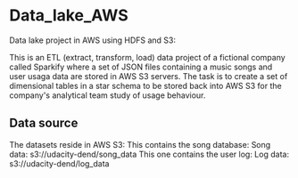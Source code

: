 # Data_lake_AWS

Data lake project in AWS using HDFS and S3:

This is an ETL (extract, transform, load) data project of a fictional company called Sparkify where a set of JSON files containing a music songs and user usaga data are stored in AWS S3 servers. 
The task is to create a set of dimensional tables in a star schema to be stored back into AWS S3 for the company's analytical team study of usage behaviour.

## Data source
The datasets reside in AWS S3:
This contains the song database:
Song data: s3://udacity-dend/song_data
This one contains the user log:
Log data: s3://udacity-dend/log_data

